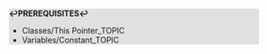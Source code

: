 <div style="margin:2em; background-color: #e0e0e0;">

<strong>↩PREREQUISITES↩</strong>

 * Classes/This Pointer_TOPIC
 * Variables/Constant_TOPIC

</div>

